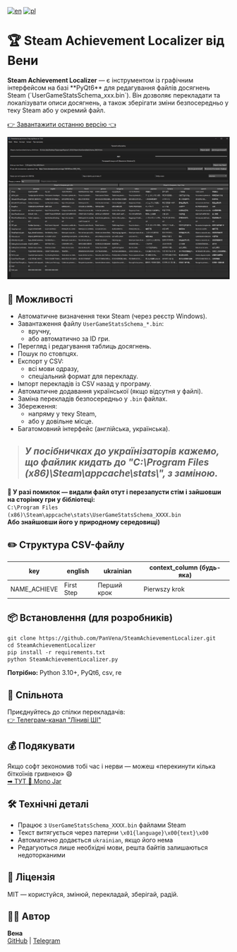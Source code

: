 [![en](https://img.shields.io/badge/english-red.svg)](https://github.com/PanVena/SteamAchievementLocalizer/blob/main/README.md)
[![pl](https://img.shields.io/badge/polski-green.svg)](https://github.com/PanVena/SteamAchievementLocalizer/blob/main/README.pl.md)

<h1>🏆 Steam Achievement Localizer від Вени</h1>

<p><strong>Steam Achievement Localizer</strong> — є інструментом із графічним інтерфейсом на базі **PyQt6** для редагування файлів досягнень Steam (`UserGameStatsSchema_xxx.bin`).  
Він дозволяє перекладати та локалізувати описи досягнень, а також зберігати зміни безпосередньо у теку Steam або у окремий файл.  

<p><a class="button-link" href="https://github.com/PanVena/SteamAchievementLocalizer/releases/latest" target="_blank">👉 Завантажити останню версію 👈</a></p>


![Скрін](assets/scrn_ukr.png)



## 📌 Можливості
- Автоматичне визначення теки Steam (через реєстр Windows).  
- Завантаження файлу `UserGameStatsSchema_*.bin`:
  - вручну,  
  - або автоматично за ID гри.  
- Перегляд і редагування таблиць досягнень.  
- Пошук по стовпцях.  
- Експорт у CSV:
  - всі мови одразу,  
  - спеціальний формат для перекладу.  
- Імпорт перекладів із CSV назад у програму.  
- Автоматичне додавання української (якщо відсутня у файлі).  
- Заміна перекладів безпосередньо у `.bin` файлах.  
- Збереження:
  - напряму у теку Steam,  
  - або у довільне місце.  
- Багатомовний інтерфейс (англійська, українська).  

<blockquote>
   <h2> <p><strong><i>У посібничках до українізаторів кажемо, що файлик кидать до "C:\Program Files (x86)\Steam\appcache\stats\", з заміною.</i></strong></p></h2>
</blockquote>

<p><strong>🧯 У разі помилок — видали файл отут і перезапусти стім і зайшовши на сторінку гри у бібліотеці:</strong><br>
<code>C:\Program Files (x86)\Steam\appcache\stats\UserGameStatsSchema_XXXX.bin</code><br>
<strong>Або знайшовши його у природному середовищі)</strong></p>

<h2>✏️ Структура CSV-файлу</h2>

<table>
    <thead>
        <tr>
            <th>key</th>
            <th>english</th>
            <th>ukrainian</th>
            <th>context_column (будь-яка)</th>
        </tr>
    </thead>
    <tbody>
        <tr>
            <td>NAME_ACHIEVE</td>
            <td>First Step</td>
            <td>Перший крок</td>
            <td>Pierwszy krok</td>
        </tr>
    </tbody>
</table>


<h2>📦 Встановлення (для розробників)</h2>
<pre><code>git clone https://github.com/PanVena/SteamAchievementLocalizer.git
cd SteamAchievementLocalizer
pip install -r requirements.txt
python SteamAchievementLocalizer.py
</code></pre>
<p><strong>Потрібно:</strong> Python 3.10+, PyQt6, csv, re</p>

<h2>👥 Спільнота</h2>
<p>Приєднуйтесь до спілки перекладачів:<br>
<a href="https://t.me/linyvi_sh_ji" target="_blank">👉 Телеграм-канал "Ліниві ШІ"</a></p>

<h2>💰 Подякувати</h2>
<p>Якщо софт зекономив тобі час і нерви — можеш «перекинути кілька біткоїнів гривнею» 😄<br>
<a href="https://send.monobank.ua/jar/9V3wRMZD7C" target="_blank">➡ ТУТ 🌻 Mono Jar</a></p>

<h2>🛠 Технічні деталі</h2>
<ul>
    <li>Працює з <code>UserGameStatsSchema_XXXX.bin</code> файлами Steam</li>
    <li>Текст витягується через патерни <code>\x01{language}\x00{text}\x00</code></li>
    <li>Автоматично додається <code>ukrainian</code>, якщо його нема</li>
    <li>Редагуються лише необхідні мови, решта байтів залишаються недоторканими</li>
</ul>

<h2>🔖 Ліцензія</h2>
<p>MIT — користуйся, змінюй, перекладай, зберігай, радій.</p>

<h2>🧑‍💻 Автор</h2>
<p><strong>Вена</strong><br>
<a href="https://github.com/PanVena" target="_blank">GitHub</a> | <a href="https://t.me/Pan_Vena" target="_blank">Telegram</a></p>
